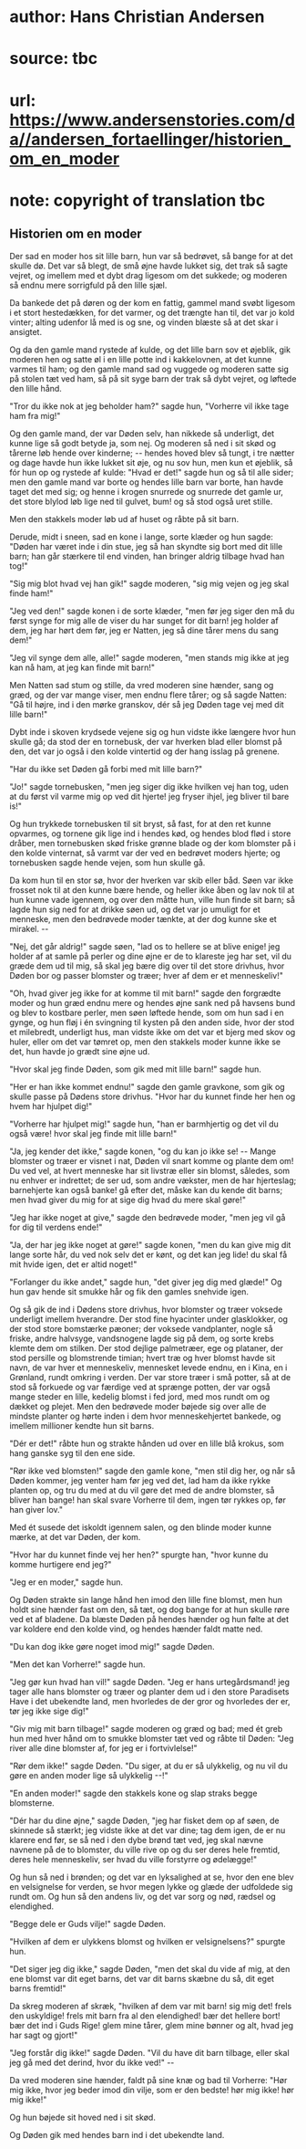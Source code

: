 # author: Hans Christian Andersen
# source: tbc
# url: https://www.andersenstories.com/da//andersen_fortaellinger/historien_om_en_moder
# note: copyright of translation tbc

## Historien om en moder 

Der sad en moder hos sit lille barn, hun var så bedrøvet, så bange for
at det skulle dø. Det var så blegt, de små øjne havde lukket sig, det
trak så sagte vejret, og imellem med et dybt drag ligesom om det
sukkede; og moderen så endnu mere sorrigfuld på den lille sjæl.

Da bankede det på døren og der kom en fattig, gammel mand svøbt ligesom
i et stort hestedækken, for det varmer, og det trængte han til, det var
jo kold vinter; alting udenfor lå med is og sne, og vinden blæste så at
det skar i ansigtet.

Og da den gamle mand rystede af kulde, og det lille barn sov et øjeblik,
gik moderen hen og satte øl i en lille potte ind i kakkelovnen, at det
kunne varmes til ham; og den gamle mand sad og vuggede og moderen satte
sig på stolen tæt ved ham, så på sit syge barn der trak så dybt vejret,
og løftede den lille hånd.

"Tror du ikke nok at jeg beholder ham?" sagde hun, "Vorherre vil ikke
tage ham fra mig!"

Og den gamle mand, der var Døden selv, han nikkede så underligt, det
kunne lige så godt betyde ja, som nej. Og moderen så ned i sit skød og
tårerne løb hende over kinderne; -- hendes hoved blev så tungt, i tre
nætter og dage havde hun ikke lukket sit øje, og nu sov hun, men kun et
øjeblik, så fór hun op og rystede af kulde: "Hvad er det!" sagde hun
og så til alle sider; men den gamle mand var borte og hendes lille barn
var borte, han havde taget det med sig; og henne i krogen snurrede og
snurrede det gamle ur, det store blylod løb lige ned til gulvet, bum! og
så stod også uret stille.

Men den stakkels moder løb ud af huset og råbte på sit barn.

Derude, midt i sneen, sad en kone i lange, sorte klæder og hun sagde:
"Døden har været inde i din stue, jeg så han skyndte sig bort med dit
lille barn; han går stærkere til end vinden, han bringer aldrig tilbage
hvad han tog!"

"Sig mig blot hvad vej han gik!" sagde moderen, "sig mig vejen og jeg
skal finde ham!"

"Jeg ved den!" sagde konen i de sorte klæder, "men før jeg siger den
må du først synge for mig alle de viser du har sunget for dit barn! jeg
holder af dem, jeg har hørt dem før, jeg er Natten, jeg så dine tårer
mens du sang dem!"

"Jeg vil synge dem alle, alle!" sagde moderen, "men stands mig ikke
at jeg kan nå ham, at jeg kan finde mit barn!"

Men Natten sad stum og stille, da vred moderen sine hænder, sang og
græd, og der var mange viser, men endnu flere tårer; og så sagde Natten:
"Gå til højre, ind i den mørke granskov, dér så jeg Døden tage vej med
dit lille barn!"

Dybt inde i skoven krydsede vejene sig og hun vidste ikke længere hvor
hun skulle gå; da stod der en tornebusk, der var hverken blad eller
blomst på den, det var jo også i den kolde vintertid og der hang isslag
på grenene.

"Har du ikke set Døden gå forbi med mit lille barn?"

"Jo!" sagde tornebusken, "men jeg siger dig ikke hvilken vej han tog,
uden at du først vil varme mig op ved dit hjerte! jeg fryser ihjel, jeg
bliver til bare is!"

Og hun trykkede tornebusken til sit bryst, så fast, for at den ret kunne
opvarmes, og tornene gik lige ind i hendes kød, og hendes blod flød i
store dråber, men tornebusken skød friske grønne blade og der kom
blomster på i den kolde vinternat, så varmt var der ved en bedrøvet
moders hjerte; og tornebusken sagde hende vejen, som hun skulle gå.

Da kom hun til en stor sø, hvor der hverken var skib eller båd. Søen var
ikke frosset nok til at den kunne bære hende, og heller ikke åben og lav
nok til at hun kunne vade igennem, og over den måtte hun, ville hun
finde sit barn; så lagde hun sig ned for at drikke søen ud, og det var
jo umuligt for et menneske, men den bedrøvede moder tænkte, at der dog
kunne ske et mirakel. --

"Nej, det går aldrig!" sagde søen, "lad os to hellere se at blive
enige! jeg holder af at samle på perler og dine øjne er de to klareste
jeg har set, vil du græde dem ud til mig, så skal jeg bære dig over til
det store drivhus, hvor Døden bor og passer blomster og træer; hver af
dem er et menneskeliv!"

"Oh, hvad giver jeg ikke for at komme til mit barn!" sagde den
forgrædte moder og hun græd endnu mere og hendes øjne sank ned på
havsens bund og blev to kostbare perler, men søen løftede hende, som om
hun sad i en gynge, og hun fløj i én svingning til kysten på den anden
side, hvor der stod et milebredt, underligt hus, man vidste ikke om det
var et bjerg med skov og huler, eller om det var tømret op, men den
stakkels moder kunne ikke se det, hun havde jo grædt sine øjne ud.

"Hvor skal jeg finde Døden, som gik med mit lille barn!" sagde hun.

"Her er han ikke kommet endnu!" sagde den gamle gravkone, som gik og
skulle passe på Dødens store drivhus. "Hvor har du kunnet finde her hen
og hvem har hjulpet dig!"

"Vorherre har hjulpet mig!" sagde hun, "han er barmhjertig og det vil
du også være! hvor skal jeg finde mit lille barn!"

"Ja, jeg kender det ikke," sagde konen, "og du kan jo ikke se! --
Mange blomster og træer er visnet i nat, Døden vil snart komme og plante
dem om! Du ved vel, at hvert menneske har sit livstræ eller sin blomst,
således, som nu enhver er indrettet; de ser ud, som andre vækster, men
de har hjerteslag; barnehjerte kan også banke! gå efter det, måske kan
du kende dit barns; men hvad giver du mig for at sige dig hvad du mere
skal gøre!"

"Jeg har ikke noget at give," sagde den bedrøvede moder, "men jeg vil
gå for dig til verdens ende!"

"Ja, der har jeg ikke noget at gøre!" sagde konen, "men du kan give
mig dit lange sorte hår, du ved nok selv det er kønt, og det kan jeg
lide! du skal få mit hvide igen, det er altid noget!"

"Forlanger du ikke andet," sagde hun, "det giver jeg dig med glæde!"
Og hun gav hende sit smukke hår og fik den gamles snehvide igen.

Og så gik de ind i Dødens store drivhus, hvor blomster og træer voksede
underligt imellem hverandre. Der stod fine hyacinter under glasklokker,
og der stod store bomstærke pæoner; der voksede vandplanter, nogle så
friske, andre halvsyge, vandsnogene lagde sig på dem, og sorte krebs
klemte dem om stilken. Der stod dejlige palmetræer, ege og plataner, der
stod persille og blomstrende timian; hvert træ og hver blomst havde sit
navn, de var hver et menneskeliv, mennesket levede endnu, en i Kina, en
i Grønland, rundt omkring i verden. Der var store træer i små potter, så
at de stod så forkuede og var færdige ved at sprænge potten, der var
også mange steder en lille, kedelig blomst i fed jord, med mos rundt om
og dækket og plejet. Men den bedrøvede moder bøjede sig over alle de
mindste planter og hørte inden i dem hvor menneskehjertet bankede, og
imellem millioner kendte hun sit barns.

"Dér er det!" råbte hun og strakte hånden ud over en lille blå krokus,
som hang ganske syg til den ene side.

"Rør ikke ved blomsten!" sagde den gamle kone, "men stil dig her, og
når så Døden kommer, jeg venter ham før jeg ved det, lad ham da ikke
rykke planten op, og tru du med at du vil gøre det med de andre
blomster, så bliver han bange! han skal svare Vorherre til dem, ingen
tør rykkes op, før han giver lov."

Med ét susede det iskoldt igennem salen, og den blinde moder kunne
mærke, at det var Døden, der kom.

"Hvor har du kunnet finde vej her hen?" spurgte han, "hvor kunne du
komme hurtigere end jeg?"

"Jeg er en moder," sagde hun.

Og Døden strakte sin lange hånd hen imod den lille fine blomst, men hun
holdt sine hænder fast om den, så tæt, og dog bange for at hun skulle
røre ved et af bladene. Da blæste Døden på hendes hænder og hun følte at
det var koldere end den kolde vind, og hendes hænder faldt matte ned.

"Du kan dog ikke gøre noget imod mig!" sagde Døden.

"Men det kan Vorherre!" sagde hun.

"Jeg gør kun hvad han vil!" sagde Døden. "Jeg er hans urtegårdsmand!
jeg tager alle hans blomster og træer og planter dem ud i den store
Paradisets Have i det ubekendte land, men hvorledes de der gror og
hvorledes der er, tør jeg ikke sige dig!"

"Giv mig mit barn tilbage!" sagde moderen og græd og bad; med ét greb
hun med hver hånd om to smukke blomster tæt ved og råbte til Døden:
"Jeg river alle dine blomster af, for jeg er i fortvivlelse!"

"Rør dem ikke!" sagde Døden. "Du siger, at du er så ulykkelig, og nu
vil du gøre en anden moder lige så ulykkelig --!"

"En anden moder!" sagde den stakkels kone og slap straks begge
blomsterne.

"Dér har du dine øjne," sagde Døden, "jeg har fisket dem op af søen,
de skinnede så stærkt; jeg vidste ikke at det var dine; tag dem igen, de
er nu klarere end før, se så ned i den dybe brønd tæt ved, jeg skal
nævne navnene på de to blomster, du ville rive op og du ser deres hele
fremtid, deres hele menneskeliv, ser hvad du ville forstyrre og
ødelægge!"

Og hun så ned i brønden; og det var en lyksalighed at se, hvor den ene
blev en velsignelse for verden, se hvor megen lykke og glæde der
udfoldede sig rundt om. Og hun så den andens liv, og det var sorg og
nød, rædsel og elendighed.

"Begge dele er Guds vilje!" sagde Døden.

"Hvilken af dem er ulykkens blomst og hvilken er velsignelsens?"
spurgte hun.

"Det siger jeg dig ikke," sagde Døden, "men det skal du vide af mig,
at den ene blomst var dit eget barns, det var dit barns skæbne du så,
dit eget barns fremtid!"

Da skreg moderen af skræk, "hvilken af dem var mit barn! sig mig det!
frels den uskyldige! frels mit barn fra al den elendighed! bær det
hellere bort! bær det ind i Guds Rige! glem mine tårer, glem mine bønner
og alt, hvad jeg har sagt og gjort!"

"Jeg forstår dig ikke!" sagde Døden. "Vil du have dit barn tilbage,
eller skal jeg gå med det derind, hvor du ikke ved!" --

Da vred moderen sine hænder, faldt på sine knæ og bad til Vorherre:
"Hør mig ikke, hvor jeg beder imod din vilje, som er den bedste! hør
mig ikke! hør mig ikke!"

Og hun bøjede sit hoved ned i sit skød.

Og Døden gik med hendes barn ind i det ubekendte land.
